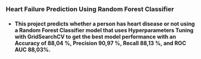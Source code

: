 ### Heart Failure Prediction Using Random Forest Classifier ###

* #### This project predicts whether a person has heart disease or not using a Random Forest Classifier model that uses  Hyperparameters Tuning with GridSearchCV to get the best model performance with an Accuracy of 88,04 %, Precision 90,97 %, Recall 88,13 %, and ROC AUC 88,03%.
